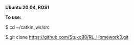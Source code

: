 **Ubuntu 20.04, ROS1**

**To use:**

$ cd ~/catkin_ws/src

$ git clone https://github.com/Stuko98/RL_Homework3.git
